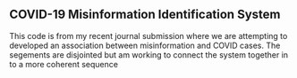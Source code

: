 ## COVID-19 Misinformation Identification System
This code is from my recent journal submission where we are attempting to developed an association between misinformation and COVID cases.
The segements are disjointed but am working to connect the system together in to a more coherent sequence 


 
